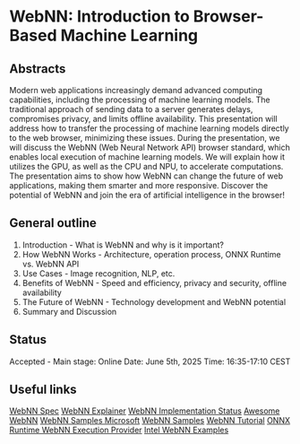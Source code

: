 # WebNN: Introduction to Browser-Based Machine Learning

## Abstracts
Modern web applications increasingly demand advanced computing capabilities, including the processing of machine learning models. The traditional approach of sending data to a server generates delays, compromises privacy, and limits offline availability. This presentation will address how to transfer the processing of machine learning models directly to the web browser, minimizing these issues. During the presentation, we will discuss the WebNN (Web Neural Network API) browser standard, which enables local execution of machine learning models. We will explain how it utilizes the GPU, as well as the CPU and NPU, to accelerate computations. The presentation aims to show how WebNN can change the future of web applications, making them smarter and more responsive. Discover the potential of WebNN and join the era of artificial intelligence in the browser!

## General outline
1. Introduction - What is WebNN and why is it important? 
2. How WebNN Works - Architecture, operation process, ONNX Runtime vs. WebNN API 
3. Use Cases - Image recognition, NLP, etc. 
4. Benefits of WebNN - Speed and efficiency, privacy and security, offline availability 
5. The Future of WebNN - Technology development and WebNN potential 
6. Summary and Discussion

## Status
Accepted - Main stage: Online
Date: June 5th, 2025
Time: 16:35-17:10 CEST

## Useful links
[WebNN Spec](https://www.w3.org/TR/webnn/)
[WebNN Explainer](https://github.com/webmachinelearning/webnn/blob/main/explainer.md)
[WebNN Implementation Status](https://webmachinelearning.github.io/webnn-status/ )
[Awesome WebNN](https://github.com/webmachinelearning/awesome-webnn)
[WebNN Samples Microsoft](https://microsoft.github.io/webnn-developer-preview/)
[WebNN Samples](https://webmachinelearning.github.io/webnn-samples/)
[WebNN Tutorial](https://learn.microsoft.com/en-us/windows/ai/directml/webnn-tutorial)
[ONNX Runtime WebNN Execution Provider](https://github.com/microsoft/onnxruntime/tree/main/onnxruntime/core/providers/webnn)
[Intel WebNN Examples](https://github.com/IntelSoftware/webnn_workshop)
